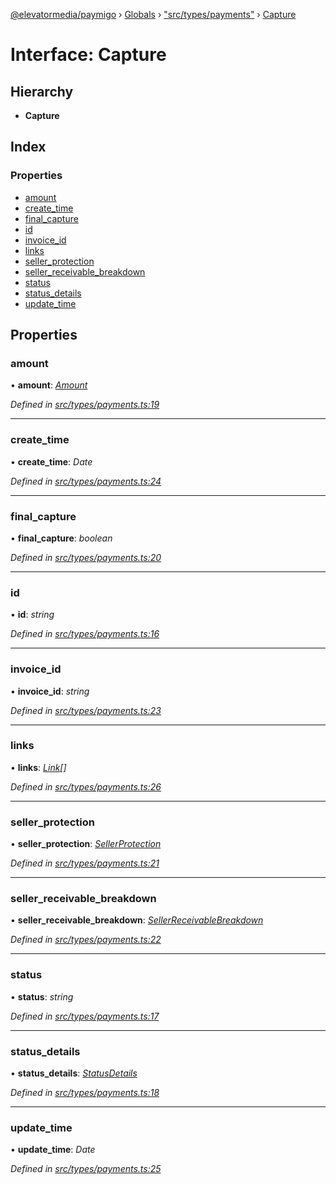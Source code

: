 [@elevatormedia/paymigo](../README.md) › [Globals](../globals.md) › ["src/types/payments"](../modules/_src_types_payments_.md) › [Capture](_src_types_payments_.capture.md)

# Interface: Capture

## Hierarchy

-   **Capture**

## Index

### Properties

-   [amount](_src_types_payments_.capture.md#amount)
-   [create_time](_src_types_payments_.capture.md#create_time)
-   [final_capture](_src_types_payments_.capture.md#final_capture)
-   [id](_src_types_payments_.capture.md#id)
-   [invoice_id](_src_types_payments_.capture.md#invoice_id)
-   [links](_src_types_payments_.capture.md#links)
-   [seller_protection](_src_types_payments_.capture.md#seller_protection)
-   [seller_receivable_breakdown](_src_types_payments_.capture.md#seller_receivable_breakdown)
-   [status](_src_types_payments_.capture.md#status)
-   [status_details](_src_types_payments_.capture.md#status_details)
-   [update_time](_src_types_payments_.capture.md#update_time)

## Properties

### amount

• **amount**: _[Amount](_src_types_common_.amount.md)_

_Defined in [src/types/payments.ts:19](https://github.com/ELEVATORmedia/paymigo/blob/90b1c91/src/types/payments.ts#L19)_

---

### create_time

• **create_time**: _Date_

_Defined in [src/types/payments.ts:24](https://github.com/ELEVATORmedia/paymigo/blob/90b1c91/src/types/payments.ts#L24)_

---

### final_capture

• **final_capture**: _boolean_

_Defined in [src/types/payments.ts:20](https://github.com/ELEVATORmedia/paymigo/blob/90b1c91/src/types/payments.ts#L20)_

---

### id

• **id**: _string_

_Defined in [src/types/payments.ts:16](https://github.com/ELEVATORmedia/paymigo/blob/90b1c91/src/types/payments.ts#L16)_

---

### invoice_id

• **invoice_id**: _string_

_Defined in [src/types/payments.ts:23](https://github.com/ELEVATORmedia/paymigo/blob/90b1c91/src/types/payments.ts#L23)_

---

### links

• **links**: _[Link](_src_types_common_.link.md)[]_

_Defined in [src/types/payments.ts:26](https://github.com/ELEVATORmedia/paymigo/blob/90b1c91/src/types/payments.ts#L26)_

---

### seller_protection

• **seller_protection**: _[SellerProtection](_src_types_payments_.sellerprotection.md)_

_Defined in [src/types/payments.ts:21](https://github.com/ELEVATORmedia/paymigo/blob/90b1c91/src/types/payments.ts#L21)_

---

### seller_receivable_breakdown

• **seller_receivable_breakdown**: _[SellerReceivableBreakdown](_src_types_payments_.sellerreceivablebreakdown.md)_

_Defined in [src/types/payments.ts:22](https://github.com/ELEVATORmedia/paymigo/blob/90b1c91/src/types/payments.ts#L22)_

---

### status

• **status**: _string_

_Defined in [src/types/payments.ts:17](https://github.com/ELEVATORmedia/paymigo/blob/90b1c91/src/types/payments.ts#L17)_

---

### status_details

• **status_details**: _[StatusDetails](_src_types_payments_.statusdetails.md)_

_Defined in [src/types/payments.ts:18](https://github.com/ELEVATORmedia/paymigo/blob/90b1c91/src/types/payments.ts#L18)_

---

### update_time

• **update_time**: _Date_

_Defined in [src/types/payments.ts:25](https://github.com/ELEVATORmedia/paymigo/blob/90b1c91/src/types/payments.ts#L25)_
